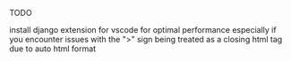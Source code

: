 TODO

install django extension for vscode for optimal performance
especially if you encounter issues with the ">" sign being treated
as a closing html tag due to auto html format

